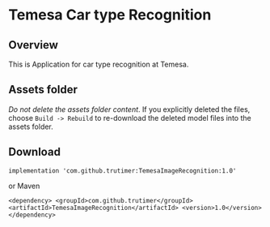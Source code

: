 # Temesa Car type Recognition

## Overview

This is Application for car type recognition at Temesa.

## Assets folder

_Do not delete the assets folder content_. If you explicitly deleted the files,
choose `Build -> Rebuild` to re-download the deleted model files into the assets
folder.


## Download

`implementation 'com.github.trutimer:TemesaImageRecognition:1.0'`

or Maven

`<dependency>
        <groupId>com.github.trutimer</groupId>
        <artifactId>TemesaImageRecognition</artifactId>
        <version>1.0</version>
</dependency>`
